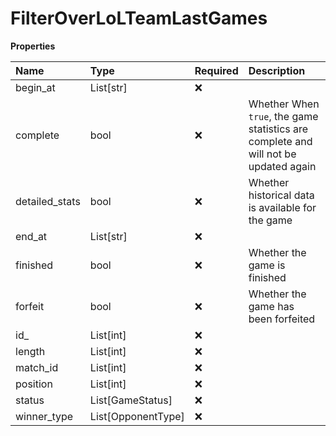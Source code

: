 # FilterOverLoLTeamLastGames

**Properties**

| Name           | Type               | Required | Description                                                                         |
| :------------- | :----------------- | :------- | :---------------------------------------------------------------------------------- |
| begin_at       | List[str]          | ❌       |                                                                                     |
| complete       | bool               | ❌       | Whether When `true`, the game statistics are complete and will not be updated again |
| detailed_stats | bool               | ❌       | Whether historical data is available for the game                                   |
| end_at         | List[str]          | ❌       |                                                                                     |
| finished       | bool               | ❌       | Whether the game is finished                                                        |
| forfeit        | bool               | ❌       | Whether the game has been forfeited                                                 |
| id\_           | List[int]          | ❌       |                                                                                     |
| length         | List[int]          | ❌       |                                                                                     |
| match_id       | List[int]          | ❌       |                                                                                     |
| position       | List[int]          | ❌       |                                                                                     |
| status         | List[GameStatus]   | ❌       |                                                                                     |
| winner_type    | List[OpponentType] | ❌       |                                                                                     |

<!-- This file was generated by liblab | https://liblab.com/ -->
